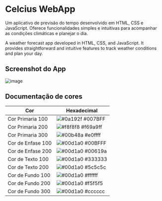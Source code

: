 # Celcius WebApp
 
Um aplicativo de previsão do tempo desenvolvido em HTML, CSS e JavaScript. Oferece funcionalidades simples e intuitivas para acompanhar as condições climáticas e planejar o dia.

A weather forecast app developed in HTML, CSS, and JavaScript. It provides straightforward and intuitive features to track weather conditions and plan your day.

## Screenshot do App

![image](https://github.com/BrenoOrtiz/Celcius-WebApp/assets/82238627/898fd67e-6018-490f-80b2-2603cbeb90a6)

## Documentação de cores

| Cor               | Hexadecimal                                                |
| ----------------- | ---------------------------------------------------------------- |
| Cor Primaria 100      | ![#0a192f](https://via.placeholder.com/10/007BFF?text=+) #007BFF |
| Cor Primaria 200       | ![#f8f8f8](https://via.placeholder.com/10/69a9ff?text=+) #f69a9ff |
| Cor Primaria 300       | ![#00b48a](https://via.placeholder.com/10/e0ffff?text=+) #e0ffff |
| Cor de Enfase 100       | ![#00d1a0](https://via.placeholder.com/10/00BFFF?text=+) #00BFFF|
| Cor de Enfase 200       | ![#00d1a0](https://via.placeholder.com/10/00619a?text=+) #00619a |
| Cor de Texto 100       | ![#00d1a0](https://via.placeholder.com/10/333333?text=+) #333333 |
| Cor de Texto 200       | ![#00d1a0](https://via.placeholder.com/10/5c5c5c?text=+) #5c5c5c |
| Cor de Fundo 100       | ![#00d1a0](https://via.placeholder.com/10/ffffff?text=+) #ffffff |
| Cor de Fundo 200       | ![#00d1a0](https://via.placeholder.com/10/f5f5f5?text=+) #f5f5f5 |
| Cor de Fundo 300       | ![#00d1a0](https://via.placeholder.com/10/cccccc?text=+) #cccccc |

